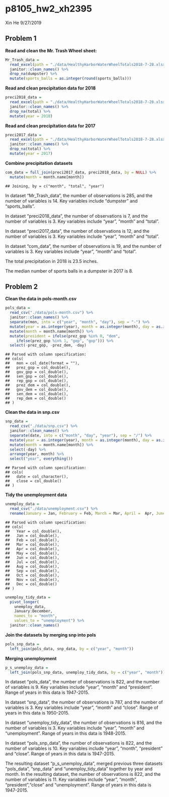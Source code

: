 p8105\_hw2\_xh2395
================
Xin He
9/27/2019

## Problem 1

**Read and clean the Mr. Trash Wheel sheet:**

``` r
Mr_Trash_data = 
  read_excel(path = "./data/HealthyHarborWaterWheelTotals2018-7-28.xlsx", sheet = "Mr. Trash Wheel", range = cell_cols("A:N")) %>% 
  janitor::clean_names() %>%
  drop_na(dumpster) %>% 
  mutate(sports_balls = as.integer(round(sports_balls)))
```

**Read and clean precipitation data for 2018**

``` r
preci2018_data = 
  read_excel(path = "./data/HealthyHarborWaterWheelTotals2018-7-28.xlsx", sheet = "2018 Precipitation", range = "A2:B14") %>% 
  janitor::clean_names() %>%
  drop_na(total) %>% 
  mutate(year = 2018)
```

**Read and clean precipitation data for 2017**

``` r
preci2017_data = 
  read_excel(path = "./data/HealthyHarborWaterWheelTotals2018-7-28.xlsx", sheet = "2017 Precipitation", range = "A2:B14") %>% 
  janitor::clean_names() %>%
  drop_na(total) %>% 
  mutate(year = 2017)
```

**Combine precipitation datasets**

``` r
com_data = full_join(preci2017_data, preci2018_data, by = NULL) %>% 
  mutate(month = month.name[month])
```

    ## Joining, by = c("month", "total", "year")

In dataset “Mr\_Trash\_data”, the number of observations is 285, and the
number of variables is 14. Key variables include “dumpster” and
“sports\_balls”.

In dataset “preci2018\_data”, the number of observations is 7, and the
number of variables is 3. Key variables include “year”, “month” and
“total”.

In dataset “preci2017\_data”, the number of observations is 12, and the
number of variables is 3. Key variables include “year”, “month” and
“total”.

In dataset “com\_data”, the number of observations is 19, and the number
of variables is 3. Key variables include “year”, “month” and “total”.

The total precipitation in 2018 is 23.5 inches.

The median number of sports balls in a dumpster in 2017 is 8.

## Problem 2

**Clean the data in pols-month.csv**

``` r
pols_data = 
  read_csv("./data/pols-month.csv") %>% 
  janitor::clean_names() %>%
  separate(mon, into = c("year", "month", "day"), sep = "-") %>% 
  mutate(year = as.integer(year), month = as.integer(month), day = as.integer(day)) %>% 
  mutate(month = month.name[month]) %>% 
  mutate(president = ifelse(prez_gop %in% 0, "dem",
     ifelse(prez_gop %in% 1, "gop", "gop"))) %>% 
  select(-prez_gop, -prez_dem, -day)
```

    ## Parsed with column specification:
    ## cols(
    ##   mon = col_date(format = ""),
    ##   prez_gop = col_double(),
    ##   gov_gop = col_double(),
    ##   sen_gop = col_double(),
    ##   rep_gop = col_double(),
    ##   prez_dem = col_double(),
    ##   gov_dem = col_double(),
    ##   sen_dem = col_double(),
    ##   rep_dem = col_double()
    ## )

**Clean the data in snp.csv**

``` r
snp_data = 
  read_csv("./data/snp.csv") %>% 
  janitor::clean_names() %>% 
  separate(date, into = c("month", "day", "year"), sep = "/") %>% 
  mutate(year = as.integer(year), month = as.integer(month), day = as.integer(day)) %>% 
  mutate(month = month.name[month]) %>% 
  select(-day) %>% 
  arrange(year, month) %>% 
  select("year", everything())
```

    ## Parsed with column specification:
    ## cols(
    ##   date = col_character(),
    ##   close = col_double()
    ## )

**Tidy the unemployment data**

``` r
unemploy_data = 
  read_csv("./data/unemployment.csv") %>% 
  rename(January = Jan, February = Feb, March = Mar, April =  Apr, June = Jun, July = Jul,     Auguest = Aug, September = Sep, October = Oct, November = Nov, December = Dec)
```

    ## Parsed with column specification:
    ## cols(
    ##   Year = col_double(),
    ##   Jan = col_double(),
    ##   Feb = col_double(),
    ##   Mar = col_double(),
    ##   Apr = col_double(),
    ##   May = col_double(),
    ##   Jun = col_double(),
    ##   Jul = col_double(),
    ##   Aug = col_double(),
    ##   Sep = col_double(),
    ##   Oct = col_double(),
    ##   Nov = col_double(),
    ##   Dec = col_double()
    ## )

``` r
unemploy_tidy_data = 
  pivot_longer(
    unemploy_data, 
    January:December,
    names_to = "month", 
    values_to = "unemployment") %>% 
  janitor::clean_names()
```

**Join the datasets by merging snp into pols**

``` r
pols_snp_data = 
  left_join(pols_data, snp_data, by = c("year", "month"))
```

**Merging unemployment**

``` r
p_s_unemploy_data = 
  left_join(pols_snp_data, unemploy_tidy_data, by = c("year", "month"))
```

In dataset “pols\_data”, the number of observations is 822, and the
number of variables is 9. Key variables include “year”, “month” and
“president”. Range of years in this data is 1947-2015.

In dataset “snp\_data”, the number of observations is 787, and the
number of variables is 3. Key variables include “year”, “month” and
“close”. Range of years in this data is 1950-2015.

In dataset “unemploy\_tidy\_data”, the number of observations is 816,
and the number of variables is 3. Key variables include “year”, “month”
and “unemployment”. Range of years in this data is 1948-2015.

In dataset “pols\_snp\_data”, the number of observations is 822, and the
number of variables is 10. Key variables include “year”, “month”,
“president” and “close”. Range of years in this data is 1947-2015.

The resulting dataset “p\_s\_unemploy\_data”, merged previous three
datasets “pols\_data”, “snp\_data” and “unemploy\_tidy\_data” together
by year and month. In the resulting dataset, the number of observations
is 822, and the number of variables is 11. Key variables include “year”,
“month”, “president”,“close” and “unemployment”. Range of years in this
data is 1947-2015.
